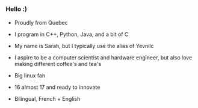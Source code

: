### Hello :) 



- Proudly from Quebec <img src="https://upload.wikimedia.org/wikipedia/commons/5/5f/Flag_of_Quebec.svg" width="32" height="16">

- I program in C++, Python, Java, and a bit of C

- My name is Sarah, but I typically use the alias of Yevnilc

- I aspire to be a computer scientist and hardware engineer, but also love making different coffee's and tea's

- Big linux fan

- 16 almost 17 and ready to innovate

- Bilingual, French + English
